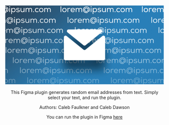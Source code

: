 <p align="center">
  <img src="banner.jpg" />
</p>

<p style="text-align: center;">This Figma plugin generates random email addresses from text. Simply select your text, and run the plugin.</p>

<p style="text-align: center;">Authors: Caleb Faulkner and Caleb Dawson</p>

<p style="text-align: center;">You can run the plugin in Figma <a href="https://www.figma.com/community/plugin/1109344197084586587" target="blank">here</a></p>

